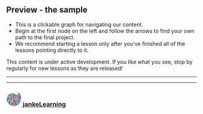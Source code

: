 
<script type="text/javascript" src="js/vis-minified.js"></script>
<link href="style/vis-network.min.css" rel="stylesheet" type="text/css"/>
<link href="style/my-network.css" rel="stylesheet" type="text/css"/>

## Preview - the sample

* This is a clickable graph for navigating our content.  
* Begin at the first node on the left and follow the arrows to find your own path to the final project.  
* We recommend starting a lesson only after you've finished all of the lessons pointing directly to it.

<div id="mynetwork"></div>
<script type="text/javascript" src="js/network.js"></script>
This content is under active development. If you like what you see, stop by regularly for new lessons as they are released!



___
___
### [<img src="./img/JL_clean.png" width="40" height="40" />  jankeLearning ](https://github.com/jankeLearning)